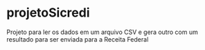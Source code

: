 # projetoSicredi
Projeto para ler os dados em um arquivo CSV e gera outro com um resultado para ser enviada para a Receita Federal

